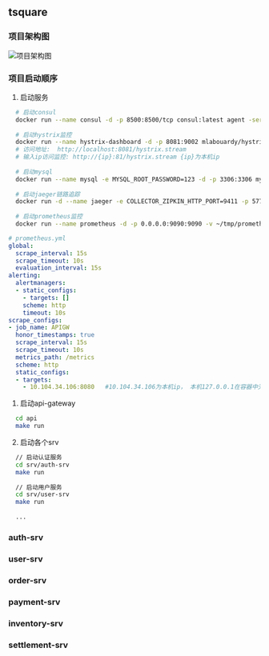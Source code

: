 ## tsquare
### 项目架构图
![项目架构图](https://github.com/zbrechave/tsquare/raw/master/docs/项目架构图.png)
### 项目启动顺序
  1. 启动服务
  ```bash
    # 启动consul
    docker run --name consul -d -p 8500:8500/tcp consul:latest agent -server -ui -bootstrap-expect=1 -client=0.0.0.0
    
    # 启动hystrix监控
    docker run --name hystrix-dashboard -d -p 8081:9002 mlabouardy/hystrix-dashboard:latest
    # 访问地址:  http://localhost:8081/hystrix.stream
    # 输入ip访问监控: http://{ip}:81/hystrix.stream {ip}为本机ip
    
    # 启动mysql
    docker run --name mysql -e MYSQL_ROOT_PASSWORD=123 -d -p 3306:3306 mysql
    
    # 启动jaeger链路追踪
    docker run -d --name jaeger -e COLLECTOR_ZIPKIN_HTTP_PORT=9411 -p 5775:5775/udp -p 6831:6831/udp -p 6832:6832/udp -p 5778:5778 -p 16686:16686 -p 14268:14268 -p 9411:9411 jaegertracing/all-in-one:1.6
    
    # 启动prometheus监控
    docker run --name prometheus -d -p 0.0.0.0:9090:9090 -v ~/tmp/prometheus.yml:/etc/prometheus/prometheus.yml prom/prometheus     
  ```
  ```yml
  # prometheus.yml
  global:
    scrape_interval: 15s
    scrape_timeout: 10s
    evaluation_interval: 15s
  alerting:
    alertmanagers:
    - static_configs:
      - targets: []
      scheme: http
      timeout: 10s
  scrape_configs:
  - job_name: APIGW
    honor_timestamps: true
    scrape_interval: 15s
    scrape_timeout: 10s
    metrics_path: /metrics
    scheme: http
    static_configs:
    - targets:
      - 10.104.34.106:8080   #10.104.34.106为本机ip， 本机127.0.0.1在容器中无法访问到

   ```
  1. 启动api-gateway
  ```bash
    cd api
    make run
  ```
  2. 启动各个srv
  ```bash
    // 启动认证服务
    cd srv/auth-srv
    make run
    
    // 启动用户服务
    cd srv/user-srv
    make run
    
    ...
  ```
    
### auth-srv

### user-srv

### order-srv

### payment-srv

### inventory-srv

### settlement-srv
